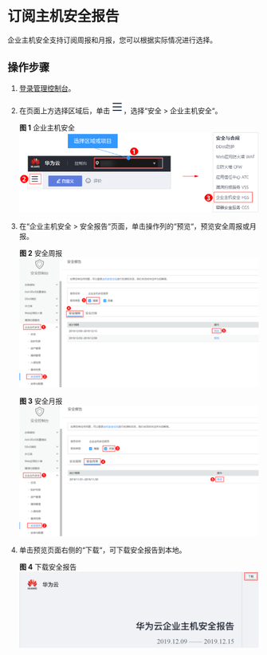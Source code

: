 # 订阅主机安全报告<a name="hss_01_0270"></a>

企业主机安全支持订阅周报和月报，您可以根据实际情况进行选择。

## 操作步骤<a name="section779318152354"></a>

1.  [登录管理控制台](https://console.huaweicloud.com)。
2.  在页面上方选择区域后，单击![](figures/icon-servicelist.png)，选择“安全  \>  企业主机安全“。

    **图 1**  企业主机安全<a name="hss_01_0229_fig1271516227232"></a>  
    ![](figures/企业主机安全.png "企业主机安全")

3.  在“企业主机安全  \>  安全报告“页面，单击操作列的“预览“，预览安全周报或月报。

    **图 2**  安全周报<a name="fig20365181613515"></a>  
    ![](figures/安全周报.png "安全周报")

    **图 3**  安全月报<a name="fig8446133171219"></a>  
    ![](figures/安全月报.png "安全月报")

4.  单击预览页面右侧的“下载“，可下载安全报告到本地。

    **图 4**  下载安全报告<a name="fig1840913616154"></a>  
    ![](figures/下载安全报告.png "下载安全报告")


